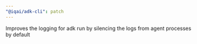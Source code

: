 ```yaml
---
"@iqai/adk-cli": patch
---
```


Improves the logging for adk run by silencing the logs from agent processes by default
